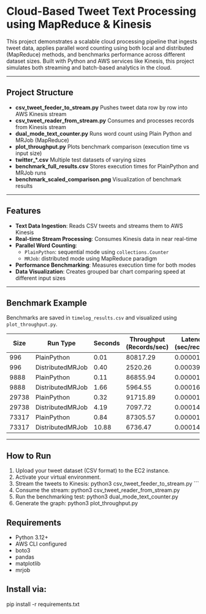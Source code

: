 # Cloud-Based Tweet Text Processing using MapReduce & Kinesis

This project demonstrates a scalable cloud processing pipeline that ingests tweet data, applies parallel word counting using both local and distributed (MapReduce) methods, and benchmarks performance across different dataset sizes. Built with Python and AWS services like Kinesis, this project simulates both streaming and batch-based analytics in the cloud.

---

## Project Structure

- **csv_tweet_feeder_to_stream.py** Pushes tweet data row by row into AWS Kinesis stream
- **csv_tweet_reader_from_stream.py** Consumes and processes records from Kinesis stream
- **dual_mode_text_counter.py** Runs word count using Plain Python and MRJob (MapReduce)
- **plot_throughput.py** Plots benchmark comparison (execution time vs input size)
- **twitter_*.csv** Multiple test datasets of varying sizes
- **benchmark_full_results.csv** Stores execution times for PlainPython and MRJob runs
- **benchmark_scaled_comparison.png** Visualization of benchmark results


---

## Features

- **Text Data Ingestion**: Reads CSV tweets and streams them to AWS Kinesis
- **Real-time Stream Processing**: Consumes Kinesis data in near real-time
- **Parallel Word Counting**:
  - `PlainPython`: sequential mode using `collections.Counter`
  - `MRJob`: distributed mode using MapReduce paradigm
- **Performance Benchmarking**: Measures execution time for both modes
- **Data Visualization**: Creates grouped bar chart comparing speed at different input sizes

---

## Benchmark Example

Benchmarks are saved in `timelog_results.csv` and visualized using `plot_throughput.py`.

| Size   | Run Type         | Seconds | Throughput (Records/sec) | Latency (sec/record) |
|--------|------------------|---------|---------------------------|-----------------------|
| 996    | PlainPython      | 0.01    | 80817.29                  | 0.000012              |
| 996    | DistributedMRJob | 0.40    | 2520.26                   | 0.000397              |
| 9888   | PlainPython      | 0.11    | 86855.94                  | 0.000012              |
| 9888   | DistributedMRJob | 1.66    | 5964.55                   | 0.000168              |
| 29738  | PlainPython      | 0.32    | 91715.89                  | 0.000011              |
| 29738  | DistributedMRJob | 4.19    | 7097.72                   | 0.000141              |
| 73317  | PlainPython      | 0.84    | 87305.57                  | 0.000011              |
| 73317  | DistributedMRJob | 10.88   | 6736.47                   | 0.000148              |

---

## How to Run

1. Upload your tweet dataset (CSV format) to the EC2 instance.
2. Activate your virtual environment.
3. Stream the tweets to Kinesis: python3 csv_tweet_feeder_to_stream.py ```
4. Consume the stream: python3 csv_tweet_reader_from_stream.py
5. Run the benchmarking test: python3 dual_mode_text_counter.py
6. Generate the graph: python3 plot_throughput.py

## Requirements

- Python 3.12+
- AWS CLI configured
- boto3
- pandas
- matplotlib
- mrjob
## Install via:

pip install -r requirements.txt
